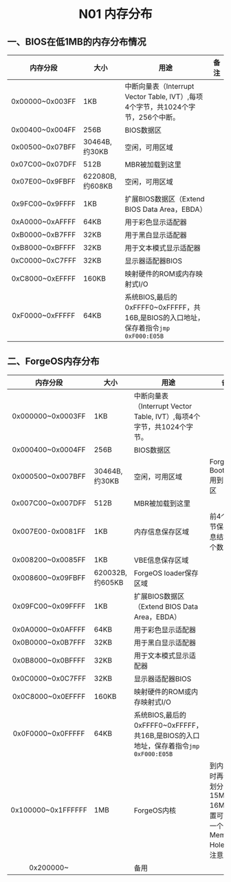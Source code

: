 # <h1 align="center">N01 内存分布</h1>

## 一、BIOS在低1MB的内存分布情况

|    内存分段     | 大小            | 用途                                                         | 备注 |
| :-------------: | --------------- | ------------------------------------------------------------ | ---- |
| 0x00000~0x003FF | 1KB             | 中断向量表（Interrupt Vector Table, IVT）,每项4个字节，共1024个字节，256个中断。 |      |
| 0x00400~0x004FF | 256B            | BIOS数据区                                                   |      |
| 0x00500~0x07BFF | 30464B,约30KB   | 空闲，可用区域                                               |      |
| 0x07C00~0x07DFF | 512B            | MBR被加载到这里                                              |      |
| 0x07E00~0x9FBFF | 622080B,约608KB | 空闲，可用区域                                               |      |
| 0x9FC00~0x9FFFF | 1KB             | 扩展BIOS数据区（Extend BIOS Data Area，EBDA）                |      |
| 0xA0000~0xAFFFF | 64KB            | 用于彩色显示适配器                                           |      |
| 0xB0000~0xB7FFF | 32KB            | 用于黑白显示适配器                                           |      |
| 0xB8000~0xBFFFF | 32KB            | 用于文本模式显示适配器                                       |      |
| 0xC0000~0xC7FFF | 32KB            | 显示器适配器BIOS                                             |      |
| 0xC8000~0xEFFFF | 160KB           | 映射硬件的ROM或内存映射式I/O                                 |      |
| 0xF0000~0xFFFFF | 64KB            | 系统BIOS,最后的0xFFFF0~0xFFFFF，共16B,是BIOS的入口地址，保存着指令`jmp 0xF000:E05B` |      |

## 二、ForgeOS内存分布

|      内存分段      | 大小            | 用途                                                         | 备注                                                         |
| :----------------: | --------------- | ------------------------------------------------------------ | ------------------------------------------------------------ |
| 0x000000~0x0003FF  | 1KB             | 中断向量表（Interrupt Vector Table, IVT）,每项4个字节，共1024个字节。 |                                                              |
| 0x000400~0x0004FF  | 256B            | BIOS数据区                                                   |                                                              |
| 0x000500~0x007BFF  | 30464B,约30KB   | 空闲，可用区域                                               | ForgeOS, BootLoader用到的堆栈区                              |
| 0x007C00~0x007DFF  | 512B            | MBR被加载到这里                                              |                                                              |
| 0x007E00-0x0081FF  | 1KB             | 内存信息保存区域                                             | 前4个字字节保存，信息结构体的个数。                          |
| 0x008200~0x0085FF  | 1KB             | VBE信息保存区域                                              |                                                              |
| 0x008600~0x09FBFF  | 620032B,约605KB | ForgeOS loader保存区域                                       |                                                              |
| 0x09FC00~0x09FFFF  | 1KB             | 扩展BIOS数据区（Extend BIOS Data Area，EBDA）                |                                                              |
| 0x0A0000~0x0AFFFF  | 64KB            | 用于彩色显示适配器                                           |                                                              |
| 0x0B0000~0x0B7FFF  | 32KB            | 用于黑白显示适配器                                           |                                                              |
| 0x0B8000~0x0BFFFF  | 32KB            | 用于文本模式显示适配器                                       |                                                              |
| 0x0C0000~0x0C7FFF  | 32KB            | 显示器适配器BIOS                                             |                                                              |
| 0x0C8000~0x0EFFFF  | 160KB           | 映射硬件的ROM或内存映射式I/O                                 |                                                              |
| 0x0F0000~0x0FFFFF  | 64KB            | 系统BIOS,最后的0xFFFF0~0xFFFFF，共16B,是BIOS的入口地址，保存着指令`jmp 0xF000:E05B` |                                                              |
| 0x100000~0x1FFFFFF | 1MB             | ForgeOS内核                                                  | 到内核区域时再做详细划分，15MB-16MB的位置可能存在一个ISA Memory Hole，需要注意。 |
|     0x200000~      |                 | 备用                                                         |                                                              |